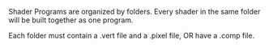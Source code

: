 Shader Programs are organized by folders.
Every shader in the same folder will be built together as one program.

Each folder must contain a .vert file and a .pixel file, OR have a .comp file.
